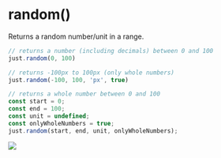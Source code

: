 # random()

Returns a random number/unit in a range.



```javascript
// returns a number (including decimals) between 0 and 100
just.random(0, 100)

// returns -100px to 100px (only whole numbers)
just.random(-100, 100, 'px', true)

// returns a whole number between 0 and 100
const start = 0;
const end = 100;
const unit = undefined;
const onlyWholeNumbers = true;
just.random(start, end, unit, onlyWholeNumbers);
```

![](/assets/random.gif)

